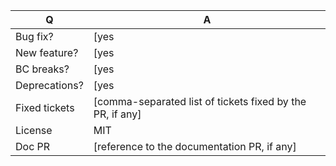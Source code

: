 | Q             | A
| ------------- | ---
| Bug fix?      | [yes|no]
| New feature?  | [yes|no]
| BC breaks?    | [yes|no]
| Deprecations? | [yes|no]
| Fixed tickets | [comma-separated list of tickets fixed by the PR, if any]
| License       | MIT
| Doc PR        | [reference to the documentation PR, if any]
